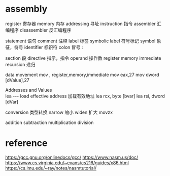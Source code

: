 # assembly
register    寄存器
memory    内存
addressing    寻址
instruction    指令
assembler    汇编程序
disassembler    反汇编程序

statement    语句
comment    注释
label    标签
symbolic label    符号标记
symbol    象征，符号
identifier 标识符
colon    冒号    :

section    段
directive    指示，指令
operand    操作数
    register
    memory
    immediate
recursion 递归


data movement
    mov <dest> ,<src>
        register,memory,immediate
        mov eax,27
        mov dword [dValue],27  
        
 Addresses and Values     
     lea --- load effective address 加载有效地址
     lea rcx, byte [bvar]
     lea rsi, dword [dVar]
     
 conversion    类型转换
    narrow 缩小
    widen    扩大
    movzx
    

addition
subtraction
multiplication
division


# reference
https://gcc.gnu.org/onlinedocs/gcc/
https://www.nasm.us/doc/
https://www.cs.virginia.edu/~evans/cs216/guides/x86.html
https://cs.lmu.edu/~ray/notes/nasmtutorial/
